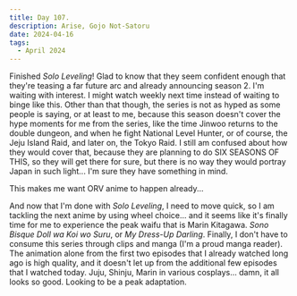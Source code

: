 ```yaml
---
title: Day 107.
description: Arise, Gojo Not-Satoru
date: 2024-04-16
tags: 
  - April 2024
---
```


Finished *Solo Leveling*! Glad to know that they seem confident enough that they're teasing a far future arc and already announcing season 2. I'm waiting with interest. I might watch weekly next time instead of waiting to binge like this. Other than that though, the series is not as hyped as some people is saying, or at least to me, because this season doesn't cover the hype moments for me from the series, like the time Jinwoo returns to the double dungeon, and when he fight National Level Hunter, or of course, the Jeju Island Raid, and later on, the Tokyo Raid. I still am confused about how they would cover that, because they are planning to do SIX SEASONS OF THIS, so they will get there for sure, but there is no way they would portray Japan in such light... I'm sure they have something in mind.

This makes me want ORV anime to happen already...

And now that I'm done with *Solo Leveling*, I need to move quick, so I am tackling the next anime by using wheel choice... and it seems like it's finally time for me to experience the peak waifu that is Marin Kitagawa. *Sono Bisque Doll wa Koi wo Suru*, or *My Dress-Up Darling*. Finally, I don't have to consume this series through clips and manga (I'm a proud manga reader). The animation alone from the first two episodes that I already watched long ago is high quality, and it doesn't let up from the additional few episodes that I watched today. Juju, Shinju, Marin in various cosplays... damn, it all looks so good. Looking to be a peak adaptation.